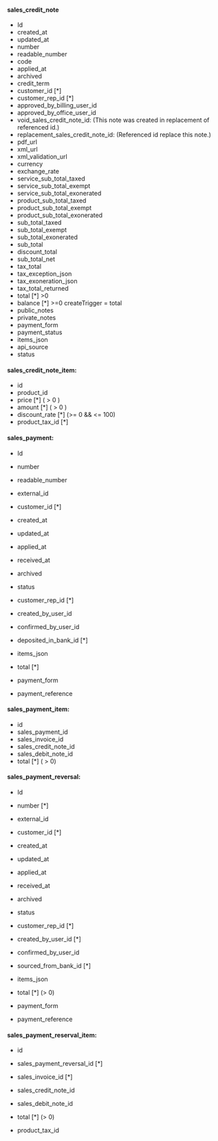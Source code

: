 #### sales_credit_note

- Id
- created_at
- updated_at
- number
- readable_number
- code
- applied_at
- archived
- credit_term
- customer_id [*]
- customer_rep_id [*]
- approved_by_billing_user_id
- approved_by_office_user_id
- void_sales_credit_note_id: (This note was created in replacement of referenced id.)
- replacement_sales_credit_note_id: (Referenced id replace this note.)
- pdf_url
- xml_url
- xml_validation_url
- currency
- exchange_rate
- service_sub_total_taxed
- service_sub_total_exempt
- service_sub_total_exonerated
- product_sub_total_taxed
- product_sub_total_exempt
- product_sub_total_exonerated
- sub_total_taxed
- sub_total_exempt
- sub_total_exonerated
- sub_total
- discount_total
- sub_total_net
- tax_total
- tax_exception_json
- tax_exoneration_json
- tax_total_returned
- total [*] >0
- balance [*] >=0 createTrigger = total
- public_notes
- private_notes
- payment_form
- payment_status
- items_json
- api_source
- status

#### sales_credit_note_item:

- id
- product_id
- price [*] ( > 0 )
- amount [*] ( > 0 )
- discount_rate [*] (>= 0 && <= 100)
- product_tax_id [*]


#### sales_payment:

- Id
- number
- readable_number
- external_id
- customer_id [*]
- created_at
- updated_at
- applied_at
- received_at
- archived
- status
- customer_rep_id [*]
- created_by_user_id
- confirmed_by_user_id
- deposited_in_bank_id [*]
- items_json

- total [*]
- payment_form
- payment_reference

#### sales_payment_item:

- id
- sales_payment_id
- sales_invoice_id
- sales_credit_note_id
- sales_debit_note_id
- total [*] ( > 0)


#### sales_payment_reversal:

- Id
- number [*]
- external_id
- customer_id [*]
- created_at
- updated_at
- applied_at
- received_at
- archived
- status
- customer_rep_id [*]
- created_by_user_id [*]
- confirmed_by_user_id
- sourced_from_bank_id [*]
- items_json
- total [*] (> 0)

- payment_form
- payment_reference

#### sales_payment_reserval_item:

- id
- sales_payment_reversal_id [*]
- sales_invoice_id [*]
- sales_credit_note_id
- sales_debit_note_id
- total [*] (> 0)

- product_tax_id